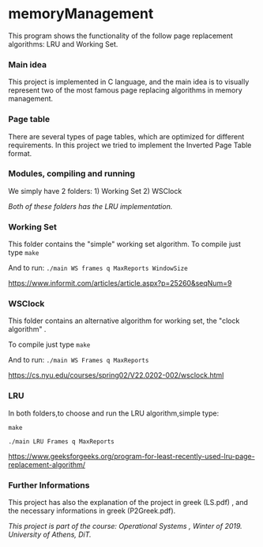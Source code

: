 # memoryManagement
This program shows the functionality of the follow page replacement algorithms: LRU and Working Set.

### Main idea

This project is implemented in C language, and the main idea is to visually represent two of the most famous page replacing algorithms in memory management.

### Page table

There are several types of page tables, which are optimized for different requirements. In this project we tried to implement the Inverted Page Table format.

### Modules, compiling and running

We simply have 2 folders: 1) Working Set
                          2) WSClock

*Both of these folders has the LRU implementation.*

### Working Set

This folder contains the "simple" working set algorithm.
To compile just type ```make```

And to run: ``` ./main WS frames q MaxReports WindowSize ```

https://www.informit.com/articles/article.aspx?p=25260&seqNum=9

### WSClock

This folder contains an alternative algorithm for working set, the "clock algorithm" .

To compile just type  ```make```

And to run: ``` ./main WS Frames q MaxReports ```

https://cs.nyu.edu/courses/spring02/V22.0202-002/wsclock.html

### LRU

In both folders,to choose and run the LRU algorithm,simple type:

```make ```

``` ./main LRU Frames q MaxReports  ```

https://www.geeksforgeeks.org/program-for-least-recently-used-lru-page-replacement-algorithm/

### Further Informations

This project has also the explanation of the project in greek (LS.pdf) , and the necessary informations in greek (P2Greek.pdf). 

*This project is part of the course: Operational Systems , Winter of 2019. University of Athens, DiT.*




